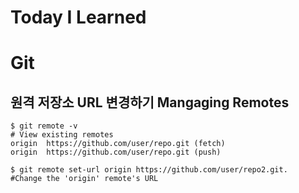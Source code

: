 # Today I Learned
# Git
## 원격 저장소 URL 변경하기 Mangaging Remotes
    $ git remote -v
    # View existing remotes
    origin  https://github.com/user/repo.git (fetch)
    origin  https://github.com/user/repo.git (push)
    
    $ git remote set-url origin https://github.com/user/repo2.git.   
    #Change the 'origin' remote's URL

  
